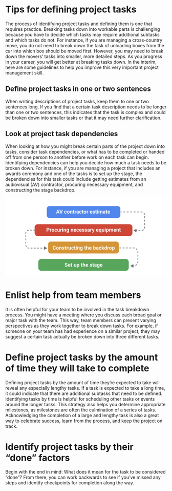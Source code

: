 # Tips for defining project tasks
The process of identifying project tasks and defining them is one that requires practice. Breaking tasks down into workable parts is challenging because you have to decide which tasks may require additional subtasks and which tasks do not. For instance, if you are managing a cross-country move, you do not need to break down the task of unloading boxes from the car into which box should be moved first. However, you may need to break down the movers’ tasks into smaller, more detailed steps. As you progress in your career, you will get better at breaking tasks down. In the interim, here are some guidelines to help you improve this very important project management skill. 

## Define project tasks in one or two sentences
When writing descriptions of project tasks, keep them to one or two sentences long. If you find that a certain task description needs to be longer than one or two sentences, this indicates that the task is complex and could be broken down into smaller tasks or that it may need further clarification.

## Look at project task dependencies
When looking at how you might break certain parts of the project down into tasks, consider task dependencies, or what has to be completed or handed off from one person to another before work on each task can begin. Identifying dependencies can help you decide how much a task needs to be broken down. For instance, if you are managing a project that includes an awards ceremony and one of the tasks is to set up the stage, the dependencies for this task could include getting estimates from an audiovisual (AV) contractor, procuring necessary equipment, and constructing the stage backdrop.

![AV contractor estimate  Procuring necessary equipment  Constructing the backdrop  Set up the stage](./images/c6-w2-r1.png)

# Enlist help from team members
It is often helpful for your team to be involved in the task breakdown process. You might have a meeting where you discuss each broad goal or major task with the team. This way, team members can present varying perspectives as they work together to break down tasks. For example, if someone on your team has had experience on a similar project, they may suggest a certain task actually be broken down into three different tasks. 

# Define project tasks by the amount of time they will take to complete
Defining project tasks by the amount of time they’re expected to take will reveal any especially lengthy tasks. If a task is expected to take a long time, it could indicate that there are additional subtasks that need to be defined. Identifying tasks by time is helpful for scheduling other tasks or events around the longer tasks. This strategy also helps you determine appropriate milestones, as milestones are often the culmination of a series of tasks. Acknowledging the completion of a large and lengthy task is also a great way to celebrate success, learn from the process, and keep the project on track.

# Identify project tasks by their “done” factors
Begin with the end in mind: What does it mean for the task to be considered “done”? From there, you can work backwards to see if you’ve missed any steps and identify checkpoints for completion along the way. 